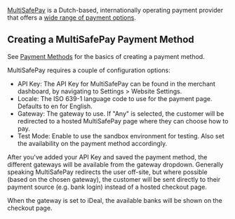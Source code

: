 [MultiSafePay](https://www.multisafepay.com/) is a Dutch-based, internationally operating payment provider that offers a [wide range of payment options](https://www.multisafepay.com/solutions/payment-methods/). 

## Creating a MultiSafePay Payment Method

See [Payment Methods](../Payment_Methods) for the basics of creating a payment method.

MultiSafePay requires a couple of configuration options:

- API Key: The API Key for MultiSafePay can be found in the merchant dashboard, by navigating to Settings > Website Settings.
- Locale: The ISO 639-1 language code to use for the payment page. Defaults to en for English.
- Gateway: The gateway to use. If "Any" is selected, the customer will be redirected to a hosted MultiSafePay page where they can choose how to pay. 
- Test Mode: Enable to use the sandbox environment for testing. Also set the availability on the payment method accordingly.

After you've added your API Key and saved the payment method, the different gateways will be available from the gateway dropdown. Generally speaking MultiSafePay redirects the user off-site, but where possible (based on the chosen gateway), the customer will be sent directly to their payment source (e.g. bank login) instead of a hosted checkout page. 

When the gateway is set to iDeal, the available banks will be shown on the checkout page. 
